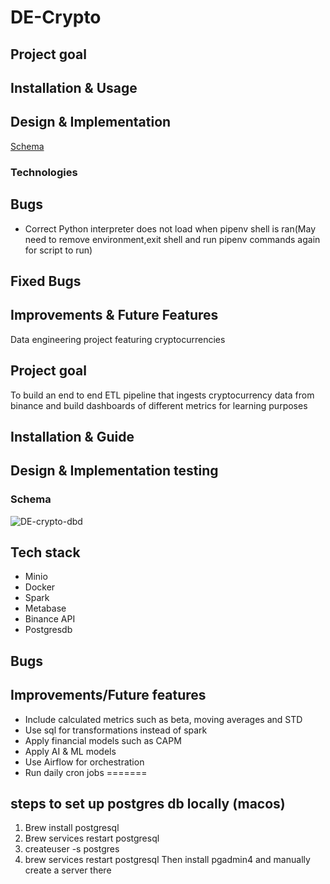 # DE-Crypto


## Project goal


## Installation & Usage

## Design & Implementation
[Schema](https://dbdiagram.io/d/DE-Crypto-6762e4b084c741072719d5dd)



### Technologies


## Bugs
* Correct Python interpreter does not load when pipenv shell is ran(May need to remove environment,exit shell and run pipenv commands again for script to run)


## Fixed Bugs


## Improvements & Future Features






Data engineering project featuring cryptocurrencies

## Project goal
To build an end to end ETL pipeline that ingests cryptocurrency data from binance and build dashboards of different metrics for learning purposes
## Installation & Guide

## Design & Implementation testing

### Schema
![DE-crypto-dbd](https://github.com/user-attachments/assets/70273554-28e1-4aec-b287-b2da7e524e50)


## Tech stack
 - Minio
 - Docker
 - Spark
 - Metabase
 - Binance API
 - Postgresdb
## Bugs


## Improvements/Future features
- Include calculated metrics such as beta, moving averages and STD
- Use sql for transformations instead of spark
- Apply financial models such as CAPM
- Apply AI & ML models
- Use Airflow for orchestration
- Run daily cron jobs
=======
## steps to set up postgres db locally (macos)
1. Brew install postgresql
2. Brew services restart postgresql
3. createuser -s postgres
4. brew services restart postgresql
Then install pgadmin4 and manually create a server there

